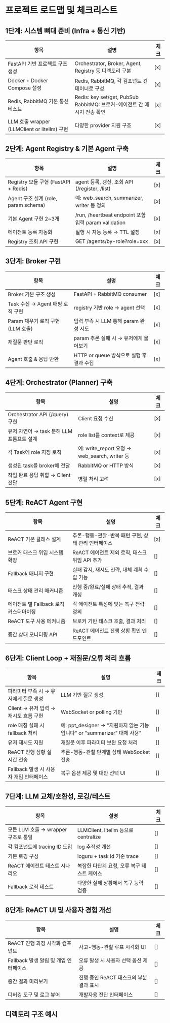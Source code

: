 # 프로젝트 로드맵 및 체크리스트

## 1단계: 시스템 뼈대 준비 (Infra + 통신 기반)

| 항목                                         | 설명                                                                        | 체크 |
| -------------------------------------------- | --------------------------------------------------------------------------- | ---- |
| FastAPI 기반 프로젝트 구조 생성              | Orchestrator, Broker, Agent, Registry 등 디렉토리 구분                      | [x]  |
| Docker + Docker Compose 설정                 | Redis, RabbitMQ, 각 컴포넌트 컨테이너로 구성                                | [x]  |
| Redis, RabbitMQ 기본 통신 테스트             | Redis: key set/get, PubSub<br>RabbitMQ: 브로커-에이전트 간 메시지 전송 확인 | [x]  |
| LLM 호출 wrapper (LLMClient or litellm) 구현 | 다양한 provider 지원 구조                                                   | [x]  |

## 2단계: Agent Registry & 기본 Agent 구축

| 항목                                 | 설명                                                    | 체크 |
| ------------------------------------ | ------------------------------------------------------- | ---- |
| Registry 모듈 구현 (FastAPI + Redis) | agent 등록, 갱신, 조회 API (/register, /list)           | [x]  |
| Agent 구조 설계 (role, param schema) | 예: web_search, summarizer, writer 등 정의              | [x]  |
| 기본 Agent 구현 2~3개                | /run, /heartbeat endpoint 포함<br>입력 param validation | [x]  |
| 에이전트 등록 자동화                 | 실행 시 자동 등록 → TTL 설정                            | [x]  |
| Registry 조회 API 구현               | GET /agents/by-role?role=xxx                            | [x]  |

## 3단계: Broker 구현

| 항목                              | 설명                                     | 체크 |
| --------------------------------- | ---------------------------------------- | ---- |
| Broker 기본 구조 생성             | FastAPI + RabbitMQ consumer              | [x]  |
| Task 수신 → Agent 매핑 로직 구현  | registry 기반 role → agent 선택          | [x]  |
| Param 채우기 로직 구현 (LLM 호출) | 입력 부족 시 LLM 통해 param 완성 시도    | [x]  |
| 재질문 판단 로직                  | param 추론 실패 시 → 유저에게 물어보기   | [x]  |
| Agent 호출 & 응답 반환            | HTTP or queue 방식으로 실행 후 결과 수집 | [x]  |

## 4단계: Orchestrator (Planner) 구축

| 항목                                      | 설명                                          | 체크 |
| ----------------------------------------- | --------------------------------------------- | ---- |
| Orchestrator API (/query) 구현            | Client 요청 수신                              | [x]  |
| 유저 자연어 → task 분해 LLM 프롬프트 설계 | role list를 context로 제공                    | [x]  |
| 각 Task에 role 지정 로직                  | 예: write_report 요청 → web_search, writer 등 | [x]  |
| 생성된 task를 broker에 전달               | RabbitMQ or HTTP 방식                         | [x]  |
| 작업 완료 응답 취합 → Client 전달         | 병렬 처리 고려                                | [x]  |

## 5단계: ReACT Agent 구현

| 항목                                   | 설명                                                | 체크 |
| -------------------------------------- | --------------------------------------------------- | ---- |
| ReACT 기본 클래스 설계                 | 추론-행동-관찰-반복 패턴 구현, 상태 관리 인터페이스 | [x]  |
| 브로커 태스크 위임 시스템 확장         | ReACT 에이전트 제외 로직, 태스크 위임 API 추가      | []   |
| Fallback 매니저 구현                   | 실패 감지, 재시도 전략, 대체 계획 수립 기능         | []   |
| 태스크 상태 관리 매커니즘              | 진행 중/완료/실패 상태 추적, 결과 캐싱              | []   |
| 에이전트 별 Fallback 로직 커스터마이징 | 각 에이전트 특성에 맞는 복구 전략 정의              | []   |
| ReACT 도구 사용 메커니즘               | 브로커 기반 태스크 호출, 결과 처리                  | []   |
| 중간 상태 모니터링 API                 | ReACT 에이전트 진행 상황 확인 엔드포인트            | []   |

## 6단계: Client Loop + 재질문/오류 처리 흐름

| 항목                                    | 설명                                                                     | 체크 |
| --------------------------------------- | ------------------------------------------------------------------------ | ---- |
| 파라미터 부족 시 → 유저에게 질문 생성   | LLM 기반 질문 생성                                                       | []   |
| Client → 유저 입력 → 재시도 흐름 구현   | WebSocket or polling 기반                                                | []   |
| role 매칭 실패 시 fallback 처리         | 예: ppt_designer → "지원하지 않는 기능입니다" or "summarizer" 대체 사용" | []   |
| 유저 재시도 지원                        | 재질문 이후 파라미터 보완 요청 처리                                      | []   |
| ReACT 진행 상황 실시간 전송             | 추론-행동-관찰 단계별 상태 WebSocket 전송                                | []   |
| Fallback 발생 시 사용자 개입 인터페이스 | 복구 옵션 제공 및 대안 선택 UI                                           | []   |

## 7단계: LLM 교체/호환성, 로깅/테스트

| 항목                                | 설명                                        | 체크 |
| ----------------------------------- | ------------------------------------------- | ---- |
| 모든 LLM 호출 → wrapper 구조로 통일 | LLMClient, litellm 등으로 centralize        | []   |
| 각 컴포넌트에 tracing ID 도입       | log 추적성 개선                             | []   |
| 기본 로깅 구성                      | loguru + task id 기준 trace                 | []   |
| ReACT 에이전트 테스트 시나리오      | 복잡한 다단계 요청, 오류 복구 테스트 케이스 | []   |
| Fallback 로직 테스트                | 다양한 실패 상황에서 복구 능력 검증         | []   |

## 8단계: ReACT UI 및 사용자 경험 개선

| 항목                                  | 설명                                    | 체크 |
| ------------------------------------- | --------------------------------------- | ---- |
| ReACT 진행 과정 시각화 컴포넌트       | 사고-행동-관찰 루프 시각화 UI           | []   |
| Fallback 발생 알림 및 개입 인터페이스 | 오류 발생 시 사용자 선택 옵션 제공      | []   |
| 중간 결과 미리보기                    | 진행 중인 ReACT 태스크의 부분 결과 표시 | []   |
| 디버깅 도구 및 로그 뷰어              | 개발자용 진단 인터페이스                | []   |

## 디렉토리 구조 예시
